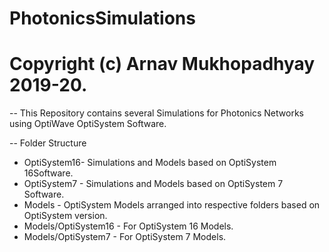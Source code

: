 # PhotonicsSimulations  
# Copyright (c) Arnav Mukhopadhyay 2019-20.  
    
-- This Repository contains several Simulations for Photonics Networks using OptiWave OptiSystem Software.  
  
-- Folder Structure  
* OptiSystem16- Simulations and Models based on OptiSystem 16Software.  
* OptiSystem7 - Simulations and Models based on OptiSystem 7 Software.  
* Models      - OptiSystem Models arranged into respective folders based on OptiSystem version.
* Models/OptiSystem16 - For OptiSystem 16 Models.  
* Models/OptiSystem7  - For OptiSystem 7 Models.  



  
  
  